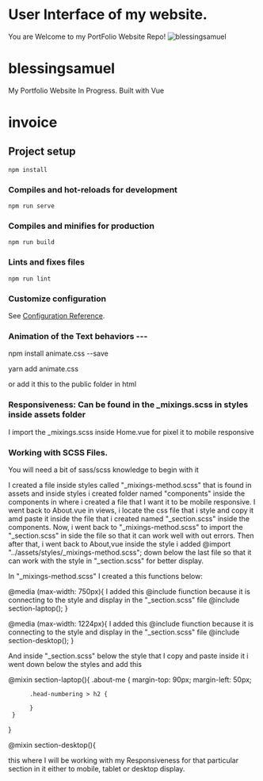 
# User Interface of my website. 
You are Welcome to my PortFolio Website Repo!
![blessingsamuel](https://user-images.githubusercontent.com/85754527/166171603-b12ab497-a42d-4531-8c97-dc07537bf5d5.PNG)

# blessingsamuel
My Portfolio Website In Progress. Built with Vue


# invoice

## Project setup
```
npm install
```

### Compiles and hot-reloads for development
```
npm run serve
```

### Compiles and minifies for production
```
npm run build
```

### Lints and fixes files
```
npm run lint
```

### Customize configuration
See [Configuration Reference](https://cli.vuejs.org/config/).


### Animation of the Text behaviors ---

 npm install animate.css --save

 yarn add animate.css

 or add it this to the public folder in html

 <head>
  <link
    rel="stylesheet"
    href="https://cdnjs.cloudflare.com/ajax/libs/animate.css/4.1.1/animate.min.css"
  />
</head>


### Responsiveness: Can be found in the _mixings.scss in styles inside assets folder

I import the _mixings.scss inside Home.vue for pixel it to mobile responsive

### Working with SCSS Files.

You will need a bit of sass/scss knowledge to begin with it

I created a file inside styles called "_mixings-method.scss" that is found in assets and inside styles i created folder named "components" inside the components in where i created a file that I want it to be mobile responsive. I went back to About.vue in views, i locate the css file that i style and copy it amd paste it inside the file that i created named "_section.scss" inside the components. Now, i went back to "_mixings-method.scss" to import the "_section.scss" in side the file so that it can work well with out errors. Then after that, i went back to About,vue inside the style i added @import "../assets/styles/_mixings-method.scss"; down below the last file so that it can work with the style in "_section.scss" for better display.


In "_mixings-method.scss" I created a this functions below:

@media (max-width: 750px){ 
     I added this @include fiunction because it is connecting to the style and display in the "_section.scss" file 
  @include section-laptop();
 }

@media (max-width: 1224px){ 
      I added this @include fiunction because it is connecting to the style and display in the "_section.scss" file 
    @include section-desktop();
 }  


And inside "_section.scss" below the style that I copy and paste inside it i went down below the styles and add this 

@mixin section-laptop(){
     .about-me {
          margin-top: 90px;
          margin-left: 50px;

          .head-numbering > h2 {
               
          }
     }
   }

   @mixin section-desktop(){

this where I will be working with my Responsiveness for that particular section in it either to mobile, tablet or desktop display.


